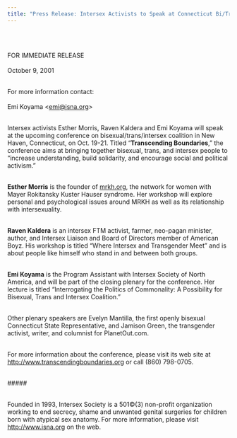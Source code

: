 ```yaml
---
title: "Press Release: Intersex Activists to Speak at Connecticut Bi/Trans/Intersex Conference"
---
```


<br>

<br>FOR <span class="caps">IMMEDIATE</span> <span class="caps">RELEASE</span>  
<br>October 9, 2001<br>

<br>For more information contact:  
<br>Emi Koyama <<emi@isna.org>><br>

<br>Intersex activists Esther Morris, Raven Kaldera and Emi Koyama will speak at the upcoming conference on bisexual/trans/intersex coalition in New Haven, Connecticut, on Oct. 19-21. Titled &#8220;<b class=dr>Transcending Boundaries</b>,&#8221; the conference aims at bringing together bisexual, trans, and intersex people to &#8220;increase understanding, build solidarity, and encourage social and political activism.&#8221;<br>

<br><b class=dr>Esther Morris</b> is the founder of [mrkh.org][1], the network for women with Mayer Rokitansky Kuster Hauser syndrome. Her workshop will explore personal and psychological issues around <span class="caps">MRKH</span> as well as its relationship with intersexuality.<br>

<br><b class=dr>Raven Kaldera</b> is an intersex <span class="caps">FTM</span> activist, farmer, neo-pagan minister, author, and Intersex Liaison and Board of Directors member of American Boyz. His workshop is titled &#8220;Where Intersex and Transgender Meet&#8221; and is about people like himself who stand in and between both groups.<br>

<br><b class=dr>Emi Koyama</b> is the Program Assistant with Intersex Society of North America, and will be part of the closing plenary for the conference. Her lecture is titled &#8220;Interrogating the Politics of Commonality: A Possibility for Bisexual, Trans and Intersex Coalition.&#8221;<br>

<br>Other plenary speakers are Evelyn Mantilla, the first openly bisexual Connecticut State Representative, and Jamison Green, the transgender activist, writer, and columnist for PlanetOut.com.<br>

<br>For more information about the conference, please visit its web site at <http://www.transcendingboundaries.org> or call (860) 798-0705.<br>

<br>#####<br>

<br>Founded in 1993, Intersex Society is a 501&#169;(3) non-profit organization working to end secrecy, shame and unwanted genital surgeries for children born with atypical sex anatomy. For more information, please visit http://www.isna.org on the web.<br><br>

 [1]: http:mrkh.org